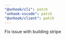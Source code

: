 ```yaml
---
"@unhook/cli": patch
"unhook-vscode": patch
"@unhook/client": patch
---
```


Fix issue with building stripe
